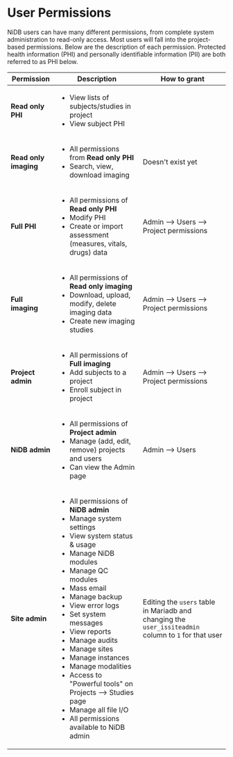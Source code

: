 # User Permissions

NiDB users can have many different permissions, from complete system administration to read-only access. Most users will fall into the project-based permissions. Below are the description of each permission. Protected health information (PHI) and personally identifiable information (PII) are both referred to as PHI below.

| Permission            | Description                                                                                                                                                                                                                                                                                                                                                                                                                                                                                                                                               | How to grant                                                                                         |
| --------------------- | --------------------------------------------------------------------------------------------------------------------------------------------------------------------------------------------------------------------------------------------------------------------------------------------------------------------------------------------------------------------------------------------------------------------------------------------------------------------------------------------------------------------------------------------------------- | ---------------------------------------------------------------------------------------------------- |
| **Read only PHI**     | <ul><li>View lists of subjects/studies in project</li><li>View subject PHI</li></ul>                                                                                                                                                                                                                                                                                                                                                                                                                                                                      |                                                                                                      |
| **Read only imaging** | <ul><li>All permissions from <strong>Read only PHI</strong></li><li>Search, view, download imaging</li></ul>                                                                                                                                                                                                                                                                                                                                                                                                                                              | Doesn't exist yet                                                                                    |
| **Full PHI**          | <ul><li>All permissions of <strong>Read only PHI</strong></li><li>Modify PHI</li><li>Create or import assessment (measures, vitals, drugs) data</li></ul>                                                                                                                                                                                                                                                                                                                                                                                                 | Admin --> Users --> Project permissions                                                              |
| **Full imaging**      | <ul><li>All permissions of <strong>Read only imaging</strong></li><li>Download, upload, modify, delete imaging data</li><li>Create new imaging studies</li></ul>                                                                                                                                                                                                                                                                                                                                                                                          | Admin --> Users --> Project permissions                                                              |
| **Project admin**     | <ul><li>All permissions of <strong>Full imaging</strong></li><li>Add subjects to a project</li><li>Enroll subject in project</li></ul>                                                                                                                                                                                                                                                                                                                                                                                                                    | Admin --> Users --> Project permissions                                                              |
| **NiDB admin**        | <ul><li>All permissions of <strong>Project admin</strong></li><li>Manage (add, edit, remove) projects and users</li><li>Can view the Admin page</li></ul>                                                                                                                                                                                                                                                                                                                                                                                                 | Admin --> Users                                                                                      |
| **Site admin**        | <ul><li>All permissions of <strong>NiDB admin</strong></li><li>Manage system settings</li><li>View system status &#x26; usage</li><li>Manage NiDB modules</li><li>Manage QC modules</li><li>Mass email</li><li>Manage backup</li><li>View error logs</li><li>Set system messages</li><li>View reports</li><li>Manage audits</li><li>Manage sites</li><li>Manage instances</li><li>Manage modalities</li><li>Access to "Powerful tools" on Projects --> Studies page</li><li>Manage all file I/O</li><li>All permissions available to NiDB admin</li></ul> | Editing the `users` table in Mariadb and changing the `user_issiteadmin` column to `1` for that user |

